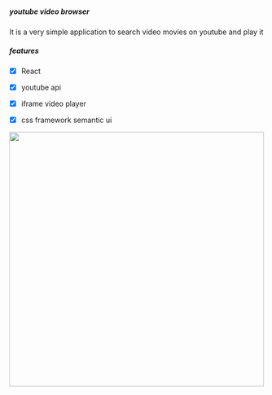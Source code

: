 ##### youtube video browser
It is a very simple application to search video movies on youtube and play it

##### features
- [x] React
- [x] youtube api
- [x] iframe video player
- [x] css framework semantic ui
 

<img src="https://user-images.githubusercontent.com/66154455/119220670-a0736300-bb26-11eb-973c-4a50d1a2dc92.png" width="500px">

